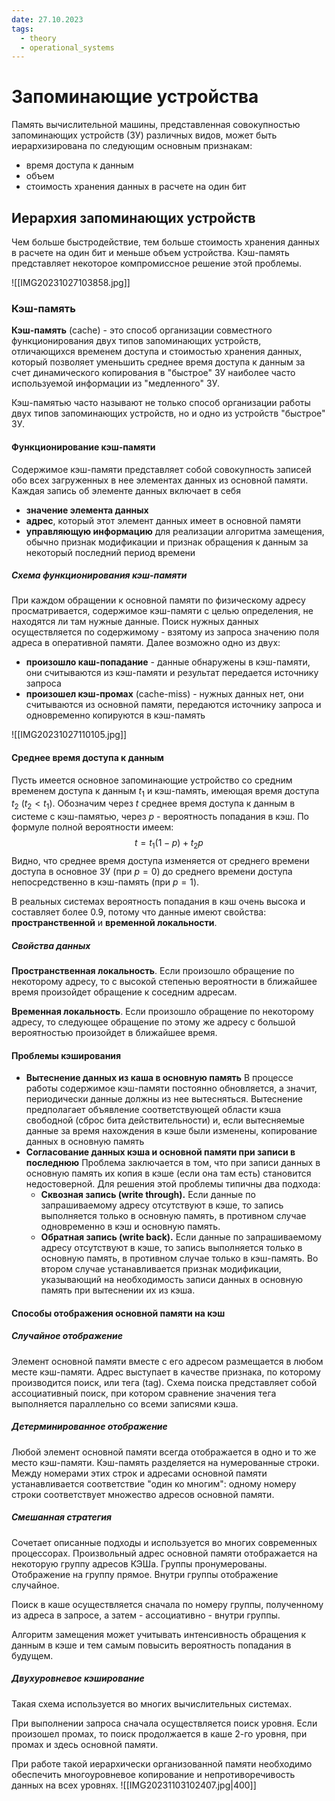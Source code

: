 ```yaml
---
date: 27.10.2023
tags:
  - theory
  - operational_systems
---
```

# Запоминающие устройства
Память вычислительной машины, представленная совокупностью запоминающих устройств (ЗУ) различных видов, может быть иерархизирована по следующим основным признакам:
- время доступа к данным
- объем
- стоимость хранения данных в расчете на один бит

## Иерархия запоминающих устройств
Чем больше быстродействие, тем больше стоимость хранения данных в расчете на один бит и меньше объем устройства. Кэш-память представляет некоторое компромиссное решение этой проблемы.

![[IMG20231027103858.jpg]]

### Кэш-память
**Кэш-память** (cache) - это способ организации совместного функционирования двух типов запоминающих устройств, отличающихся временем доступа и стоимостью хранения данных, который позволяет уменьшить среднее время доступа к данным за счет динамического копирования в "быстрое" ЗУ наиболее часто используемой информации из "медленного" ЗУ.

Кэш-памятью часто называют не только способ организации работы двух типов запоминающих устройств, но и одно из устройств "быстрое" ЗУ.

#### Функционирование кэш-памяти
Содержимое кэш-памяти представляет собой совокупность записей обо всех загруженных в нее элементах данных из основной памяти. Каждая запись об элементе данных включает в себя
- **значение элемента данных**
- **адрес**, который этот элемент данных имеет в основной памяти
- **управляющую информацию** для реализации алгоритма замещения, обычно признак модификации и признак обращения к данным за некоторый последний период времени

##### Схема функционирования кэш-памяти
При каждом обращении к основной памяти по физическому адресу просматривается, содержимое кэш-памяти с целью определения, не находятся ли там нужные данные. Поиск нужных данных осуществляется по содержимому - взятому из запроса значению поля адреса в оперативной памяти. Далее возможно одно из двух:
- **произошло каш-попадание** - данные обнаружены в кэш-памяти, они считываются из кэш-памяти и результат передается источнику запроса
- **произошел кэш-промах** (cache-miss) - нужных данных нет, они считываются из основной памяти, передаются источнику запроса и одновременно копируются в кэш-память

![[IMG20231027110105.jpg]]

#### Среднее время доступа к данным
Пусть имеется основное запоминающие устройство со средним временем доступа к данным $t_1$ и кэш-память, имеющая время доступа $t_2$ ($t_2<t_1$). Обозначим через $t$ среднее время доступа к данным в системе с кэш-памятью, через $р$ - вероятность попадания в кэш. По формуле полной вероятности имеем:
$$t=t_{1}(1-p)+t_{2}p$$
Видно, что среднее время доступа изменяется от среднего времени доступа в основное ЗУ (при $p=0$) до среднего времени доступа непосредственно в кэш-память (при $p=1$).

В реальных системах вероятность попадания в кэш очень высока и составляет более $0.9$, потому что данные имеют свойства: **пространственной** и **временной локальности**.

##### Свойства данных
**Пространственная локальность**. Если произошло обращение по некоторому адресу, то с высокой степенью вероятности в ближайшее время произойдет обращение к соседним адресам.

**Временная локальность**. Если произошло обращение по некоторому адресу, то следующее обращение по этому же адресу с большой вероятностью произойдет в ближайшее время.

#### Проблемы кэширования
- **Вытеснение данных из каша в основную память**
	В процессе работы содержимое кэш-памяти постоянно обновляется, а значит, периодически данные должны из нее вытесняться. Вытеснение предполагает объявление соответствующей области кэша свободной (сброс бита действительности) и, если вытесняемые данные за время нахождения в кэше были изменены, копирование данных в основную память
- **Согласование данных кэша и основной памяти при записи в последнюю**
	Проблема заключается в том, что при записи данных в основную память их копия в кэше (если она там есть) становится недостоверной. Для решения этой проблемы типичны два подхода:
	- **Сквозная запись (write through).**
		Если данные по запрашиваемому адресу отсутствуют в кэше, то запись выполняется только в основную память, в противном случае одновременно в кэш и основную память.
	- **Обратная запись (write back).**
		Если данные по запрашиваемому адресу отсутствуют в кэше, то запись выполняется только в основную память, в противном случае только в кэш-память. Во втором случае устанавливается признак модификации, указывающий на необходимость записи данных в основную память при вытеснении их из кэша.

#### Способы отображения основной памяти на кэш
##### Случайное отображение
Элемент основной памяти вместе с его адресом размещается в любом месте кэш-памяти. Адрес выступает в качестве признака, по которому производится поиск, или тега (tag). Схема поиска представляет собой ассоциативный поиск, при котором сравнение значения тега выполняется параллельно со всеми записями кэша.

##### Детерминированное отображение
Любой элемент основной памяти всегда отображается в одно и то же место кэш-памяти. Кэш-память разделяется на нумерованные строки. Между номерами этих строк и адресами основной памяти устанавливается соответствие "один ко многим": одному номеру строки соответствует множество адресов основной памяти.

##### Смешанная стратегия
Сочетает описанные подходы и используется во многих современных процессорах. Произвольный адрес основной памяти отображается на некоторую группу адресов КЭШа. Группы пронумерованы. Отображение на группу прямое. Внутри группы отображение случайное.

Поиск в каше осуществляется сначала по номеру группы, полученному из адреса в запросе, а затем - ассоциативно - внутри группы.

Алгоритм замещения может учитывать интенсивность обращения к данным в кэше и тем самым повысить вероятность попадания в будущем.

##### Двухуровневое кэширование
Такая схема используется во многих вычислительных системах.

При выполнении запроса сначала осуществляется поиск уровня. Если произошел промах, то поиск продолжается в каше 2-го уровня, при промах и здесь основной памяти.

При работе такой иерархически организованной памяти необходимо обеспечить многоуровневое копирование и непротиворечивость данных на всех уровнях.
![[IMG20231103102407.jpg|400]]

